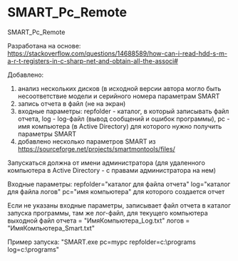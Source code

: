 # SMART_Pc_Remote
SMART_Pc_Remote

Разработана на основе:
https://stackoverflow.com/questions/14688589/how-can-i-read-hdd-s-m-a-r-t-registers-in-c-sharp-net-and-obtain-all-the-associ#
    
Добавлено:
1) анализ нескольких дисков (в исходной версии автора могло быть несоответствие модели и серийного номера параметрам SMART
2) запись отчета в файл (не на экран)
3) входные параметры:
  repfolder - каталог, в который записывать файл отчета, 
  log - log-файл (вывод сообщений и ошибок программы),
  pc - имя компьютера (в Active Directory) для которого нужно получить параметры SMART
5) добавлено несколько параметров SMART из https://sourceforge.net/projects/smartmontools/files/

Запускаться должна от имени администратора (для удаленного компьютера в Active Directory - с правами администратора на нем)

Входные параметры: repfolder="каталог для файла отчета"
                   log="каталог для файла логов"
                   pc="имя компьютера" для которого создается отчет 
                    
Если не указаны входные параметры, записывает файл отчета в каталог запуска программы, там же лог-файл, для текущего компьютера
 выходной файл отчета = "ИмяКомпьютера_Log.txt"
                логов = "ИмяКомпьютера_Smart.txt" 
                
Пример запуска: "SMART.exe pc=mypc repfolder=c:\programs log=c:\programs"
